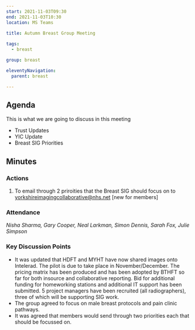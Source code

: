 ```yaml
---
start: 2021-11-03T09:30
end: 2021-11-03T10:30
location: MS Teams
 
title: Autumn Breast Group Meeting

tags:
  - breast

group: breast

eleventyNavigation:
  parent: breast

---
```


## Agenda

This is what we are going to discuss in this meeting

* Trust Updates
* YIC Update
* Breast SIG Priorities

## Minutes

### Actions
1. To email through 2 priroities that the Breast SIG should focus on to yorkshireimagingcollaborative@nhs.net [new for members]

### Attendance
_Nisha Sharma, Gary Cooper, Neal Larkman, Simon Dennis, Sarah Fox, Julie Simpson_

### Key Discussion Points
* It was updated that HDFT and MYHT have now shared images onto Intelerad. The pilot is due to take place in November/December. The pricing matrix has been produced and has been adopted by BTHFT so far for both insource and collaborative reporting. Bid for additional funding for homeworking stations and additional IT support has been submitted. 5 project managers have been recruited (all radiographers), three of which will be supporting SIG work.
* The group agreed to focus on male breast protocols and pain clinic pathways.
* It was agreed that members would send through two priorities each that should be focussed on.

